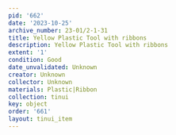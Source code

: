 ```yaml
---
pid: '662'
date: '2023-10-25'
archive_number: 23-01/2-1-31
title: Yellow Plastic Tool with ribbons
description: Yellow Plastic Tool with ribbons
extent: '1'
condition: Good
date_unvalidated: Unknown
creator: Unknown
collector: Unknown
materials: Plastic|Ribbon
collection: tinui
key: object
order: '661'
layout: tinui_item
---
```


